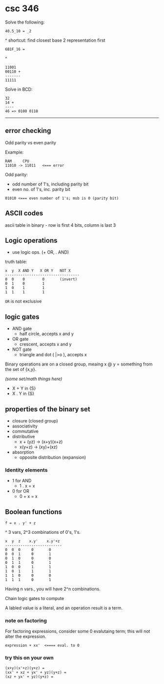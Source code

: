 # csc 346

Solve the following:

```
40.5_10 = _2 
```
^ shortcut: find closest base 2 representation first

```
6B1F_16 = 
```
^ 

```
11001
00110 +
-------
11111
```
Solve in BCD:
```
32
14 +
----
46 => 0100 0110
```
---
## error checking
Odd parity vs even parity

Example:

```
RAM		CPU
11010 -> 11011   <=== error
```

Odd parity:
- odd number of 1's, including parity bit
- even no. of 1's, inc. parity bit

```
01010 <=== even number of 1's; msb is 0 (parity bit)
```

## ASCII codes
ascii table in binary - row is first 4 bits, column is last 3

## Logic operations
- use logic ops. (+ OR, . AND)

truth table:
```
x  y  X AND Y   X OR Y   NOT X
----------------------------------
0  0    0        0       (invert)
0  1    0        1
1  0    1	 	 1
1  1    1        1
```
`OR` is not exclusive

## logic gates
- AND gate
	- half circle, accepts x and y
- OR gate
	- crescent, accepts x and y
- NOT gate
	- triangle and dot ( |>o ), accepts x

Binary operations are on a closed group, meaing x @ y = something from the set of {x,y}.

*(some set/math things here)*
- X + Y in {S}
- X . Y in {S}

## properties of the binary set
- closure (closed group)
- associativity
- commutative
- distributive
	- x + (yz) -> (x+y)(x+z)
	- x(y+z) -> (xy)+(xz)
- absorption
	- opposite distribution (expansion)

### Identity elements
- 1 for AND
	- 1 . x = x
- 0 for OR
	- 0 + x = x

## Boolean functions
```
f = x . y' + z
```
^ 3 vars, 2^3 combinations of 0's, 1's.

```
x  y  z    x.y'    x.y'+z
--------------------------
0  0  0     0       0
0  0  1     0		1
0  1  0     0		0
0  1  1     0       1
1  0  0     1  		1
1  0  1     1		1
1  1  0     0		0
1  1  1     0		1
```
Having n vars., you will have 2^n combinations.

Chain logic gates to compute

A labled value is a literal, and an operation result is a term.

### note on factoring
For factoring expressions, consider some 0 evalutaing term; this will not alter the expression.
```
expression + xx'  <==== eval. to 0
```

### try this on your own
```
(x+y)(x'+z)(y+z) = 
(xx' + xz + yx' + yz)(y+z) = 
(xz + yx' + yz)(y+z) = 
```

